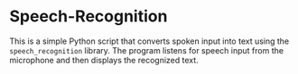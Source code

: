 # Speech-Recognition
This is a simple Python script that converts spoken input into text using the `speech_recognition` library. The program listens for speech input from the microphone and then displays the recognized text.
